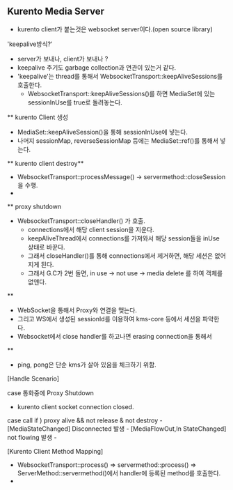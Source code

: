 ## Kurento Media Server
- kurento client가 붙는것은 websocket server이다.(open source library)

'keepalive방식?'
- server가 보내나, client가 보내나 ?
- keepalive 주기도 garbage collection과 연관이 있는거 같다.
- 'keepalive'는 thread를 통해서 WebsocketTransport::keepAliveSessions를 호출한다.
  - WebsocketTransport::keepAliveSessions()를 하면 MediaSet에 있는 sessionInUse를 true로 돌려놓는다.


** kurento Client 생성
- MediaSet::keepAliveSession()을 통해 sessionInUse에 넣는다.
- 나머지 sessionMap, reverseSessionMap 등에는 MediaSet::ref()를 통해서 넣는다.


** kurento client destroy**  
- WebsocketTransport::processMessage() -> servermethod::closeSession을 수행.  
- 


** proxy shutdown
- WebsocketTransport::closeHandler() 가 호출.
  - connections에서 해당 client session을 지운다.
  - keepAliveThread에서 connections를 가져와서 해당 session들을 inUse 상태로 바꾼다.
  - 그래서 closeHandler()를 통해 connections에서 제거하면, 해당 세션은 없어지게 된다.
  - 그래서 G.C가 2번 돌면, in use -> not use -> media delete 를 하여 객체를 없앤다.

**
- WebSocket을 통해서 Proxy와 연결을 맺는다.
- 그리고 WS에서 생성된 sessionId를 이용하여 kms-core 등에서 세션을 파악한다.
- Websocket에서 close handler를 하고나면 erasing connection을 통해서


**
- ping, pong은 단순 kms가 살아 있음을 체크하기 위함.

[Handle Scenario]

case 통화중에 Proxy Shutdown
- kurento client socket connection closed.

case call
  if ) proxy alive && not release & not destroy
    - [MediaStateChanged] Disconnected 발생
    - [MediaFlowOut,In StateChanged] not flowing 발생
    -


[Kurento Client Method Mapping]
- WebsocketTransport::process() => servermethod::process() => ServerMethod::servermethod()에서 handler에 등록된 method를 호출한다.  
-
